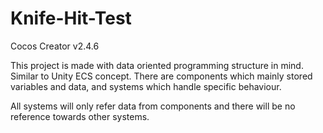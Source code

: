 # Knife-Hit-Test

Cocos Creator v2.4.6

This project is made with data oriented programming structure in mind.
Similar to Unity ECS concept.
There are components which mainly stored variables and data,
and systems which handle specific behaviour.

All systems will only refer data from components and there will be no reference towards other systems.

